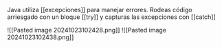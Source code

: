 Java utiliza [[excepciones]] para manejar errores. Rodeas código arriesgado con un bloque [[try]] y capturas las excepciones con [[catch]] 

![[Pasted image 20241023102428.png]]
![[Pasted image 20241023102438.png]]
